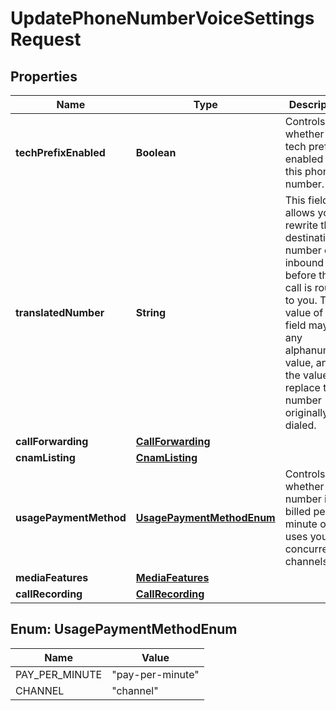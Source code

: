 # UpdatePhoneNumberVoiceSettingsRequest

## Properties
Name | Type | Description | Notes
------------ | ------------- | ------------- | -------------
**techPrefixEnabled** | **Boolean** | Controls whether a tech prefix is enabled for this phone number. |  [optional]
**translatedNumber** | **String** | This field allows you to rewrite the destination number of an inbound call before the call is routed to you. The value of this field may be any alphanumeric value, and the value will replace the number originally dialed. |  [optional]
**callForwarding** | [**CallForwarding**](CallForwarding.md) |  |  [optional]
**cnamListing** | [**CnamListing**](CnamListing.md) |  |  [optional]
**usagePaymentMethod** | [**UsagePaymentMethodEnum**](#UsagePaymentMethodEnum) | Controls whether a number is billed per minute or uses your concurrent channels. |  [optional]
**mediaFeatures** | [**MediaFeatures**](MediaFeatures.md) |  |  [optional]
**callRecording** | [**CallRecording**](CallRecording.md) |  |  [optional]

<a name="UsagePaymentMethodEnum"></a>
## Enum: UsagePaymentMethodEnum
Name | Value
---- | -----
PAY_PER_MINUTE | &quot;pay-per-minute&quot;
CHANNEL | &quot;channel&quot;
